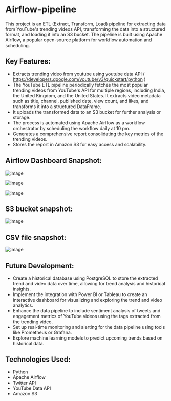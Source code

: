 # Airflow-pipeline
This project is an ETL (Extract, Transform, Load) pipeline for extracting data from YouTube's trending videos API, transforming the data into a structured format, and loading it into an S3 bucket. The pipeline is built using Apache Airflow, a popular open-source platform for workflow automation and scheduling.

## Key Features:

- Extracts trending video from youtube using youtube data API ( https://developers.google.com/youtube/v3/quickstart/python )
- The YouTube ETL pipeline periodically fetches the most popular trending videos from YouTube's API for multiple regions, including India, the United Kingdom, and the United States. It extracts video metadata such as title, channel, published date, view count, and likes, and transforms it into a structured DataFrame.
- It uploads the transformed data to an S3 bucket for further analysis or storage.
- The process is automated using Apache Airflow as a workflow orchestrator by scheduling the workflow daily at 10 pm.
- Generates a comprehensive report consolidating the key metrics of the trending videos.
- Stores the report in Amazon S3 for easy access and scalability.

## Airflow Dashboard Snapshot:
![image](https://github.com/raamganesh/airflow-pipline/assets/22257200/1b0afd1a-2e98-4d96-9333-24692d61f5d8)

![image](https://github.com/raamganesh/airflow-pipline/assets/22257200/28d5cb88-5f7e-49e2-ad5a-6c066f48b5aa)

![image](https://github.com/raamganesh/airflow-pipline/assets/22257200/59d37323-047a-4f82-b395-2bbc68711259)

## S3 bucket snapshot:
![image](https://github.com/raamganesh/airflow-pipline/assets/22257200/847f204a-ad65-45e9-8b8b-6c9274635361)

## CSV file snapshot:
![image](https://github.com/raamganesh/airflow-pipline/assets/22257200/936c2af4-8a0f-4b98-9b67-690206e8b1a2)


## Future Development:

- Create a historical database using PostgreSQL to store the extracted trend and video data over time, allowing for trend analysis and historical insights.
- Implement the integration with Power BI or Tableau to create an interactive dashboard for visualizing and exploring the trend and video analytics.
- Enhance the data pipeline to include sentiment analysis of tweets and engagement metrics of YouTube videos using the tags extracted from the trending video.
- Set up real-time monitoring and alerting for the data pipeline using tools like Prometheus or Grafana.
- Explore machine learning models to predict upcoming trends based on historical data.

## Technologies Used:

- Python
- Apache Airflow
- Twitter API
- YouTube Data API
- Amazon S3

